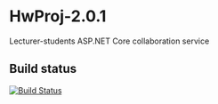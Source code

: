# HwProj-2.0.1
Lecturer-students ASP.NET Core collaboration service

## Build status
[![Build Status](https://travis-ci.org/InteIIigeNET/HwProj-2.0.1.svg?branch=master)](https://travis-ci.org/InteIIigeNET/HwProj-2.0.1)

